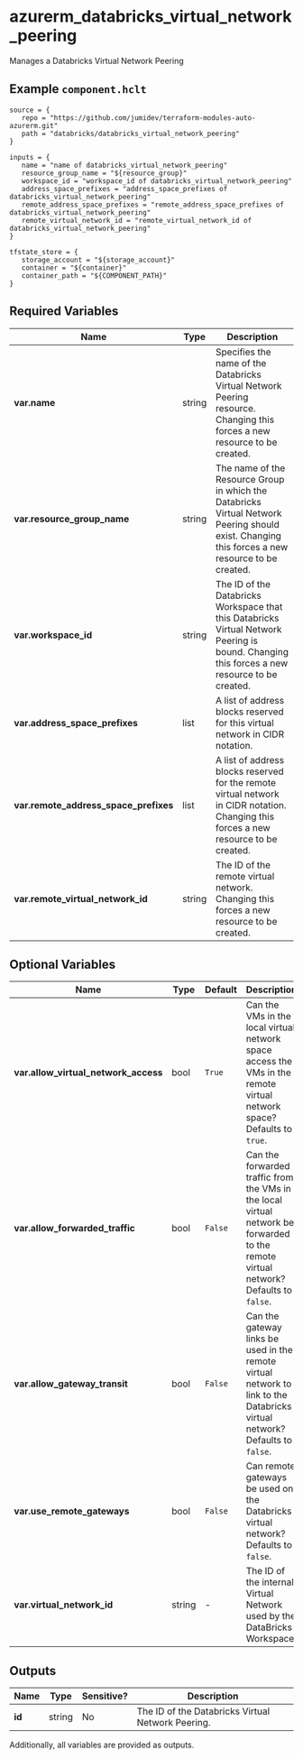 # azurerm_databricks_virtual_network_peering

Manages a Databricks Virtual Network Peering

## Example `component.hclt`

```hcl
source = {
   repo = "https://github.com/jumidev/terraform-modules-auto-azurerm.git" 
   path = "databricks/databricks_virtual_network_peering" 
}

inputs = {
   name = "name of databricks_virtual_network_peering" 
   resource_group_name = "${resource_group}" 
   workspace_id = "workspace_id of databricks_virtual_network_peering" 
   address_space_prefixes = "address_space_prefixes of databricks_virtual_network_peering" 
   remote_address_space_prefixes = "remote_address_space_prefixes of databricks_virtual_network_peering" 
   remote_virtual_network_id = "remote_virtual_network_id of databricks_virtual_network_peering" 
}

tfstate_store = {
   storage_account = "${storage_account}" 
   container = "${container}" 
   container_path = "${COMPONENT_PATH}" 
}

```

## Required Variables

| Name | Type |  Description |
| ---- | --------- |  ----------- |
| **var.name** | string |  Specifies the name of the Databricks Virtual Network Peering resource. Changing this forces a new resource to be created. | 
| **var.resource_group_name** | string |  The name of the Resource Group in which the Databricks Virtual Network Peering should exist. Changing this forces a new resource to be created. | 
| **var.workspace_id** | string |  The ID of the Databricks Workspace that this Databricks Virtual Network Peering is bound. Changing this forces a new resource to be created. | 
| **var.address_space_prefixes** | list |  A list of address blocks reserved for this virtual network in CIDR notation. | 
| **var.remote_address_space_prefixes** | list |  A list of address blocks reserved for the remote virtual network in CIDR notation. Changing this forces a new resource to be created. | 
| **var.remote_virtual_network_id** | string |  The ID of the remote virtual network. Changing this forces a new resource to be created. | 

## Optional Variables

| Name | Type |  Default  |  Description |
| ---- | --------- |  ----------- | ----------- |
| **var.allow_virtual_network_access** | bool |  `True`  |  Can the VMs in the local virtual network space access the VMs in the remote virtual network space? Defaults to `true`. | 
| **var.allow_forwarded_traffic** | bool |  `False`  |  Can the forwarded traffic from the VMs in the local virtual network be forwarded to the remote virtual network? Defaults to `false`. | 
| **var.allow_gateway_transit** | bool |  `False`  |  Can the gateway links be used in the remote virtual network to link to the Databricks virtual network? Defaults to `false`. | 
| **var.use_remote_gateways** | bool |  `False`  |  Can remote gateways be used on the Databricks virtual network? Defaults to `false`. | 
| **var.virtual_network_id** | string |  -  |  The ID of the internal Virtual Network used by the DataBricks Workspace. | 



## Outputs

| Name | Type | Sensitive? | Description |
| ---- | ---- | --------- | --------- |
| **id** | string | No  | The ID of the Databricks Virtual Network Peering. | 

Additionally, all variables are provided as outputs.

